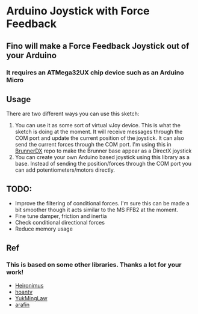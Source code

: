 # Arduino Joystick with Force Feedback

## Fino will make a Force Feedback Joystick out of your Arduino
### It requires an ATMega32UX chip device such as an Arduino Micro

## Usage

There are two different ways you can use this sketch:
1. You can use it as some sort of virtual vJoy device. This is what the sketch is doing at the moment. It will receive messages through the COM port and update the current position of the joystick. It can also send the current forces through the COM port. I'm using this in [BrunnerDX](https://github.com/jmriego/brunnerdx) repo to make the Brunner base appear as a DirectX joystick
2. You can create your own Arduino based joystick using this library as a base. Instead of sending the position/forces through the COM port you can add potentiometers/motors directly.


## TODO:

* Improve the filtering of conditional forces. I'm sure this can be made a bit smoother though it acts similar to the MS FFB2 at the moment.
* Fine tune damper, friction and inertia
* Check conditional directional forces
* Reduce memory usage

## Ref

### This is based on some other libraries. Thanks a lot for your work!
* [Heironimus](https://github.com/MHeironimus/ArduinoJoystickLibrary)
* [hoantv](https://github.com/hoantv/VNWheel)
* [YukMingLaw](https://github.com/YukMingLaw/ArduinoJoystickWithFFBLibrary) 
* [arafin](https://github.com/araffin/arduino-robust-serial/)
